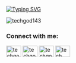 [![Typing SVG](https://readme-typing-svg.demolab.com?font=Fira+Code&weight=700&pause=1000&random=false&width=435&lines=HEY+THERE+WELCOME+TO+MY+PROFILE)](https://git.io/typing-svg)



<p align="left"> <img src="https://komarev.com/ghpvc/?username=techgod143&label=Profile%20views&color=0e75b6&style=flat" alt="techgod143" /> </p>



<h3 align="left">Connect with me:</h3>
<p align="left">
<a href="https://twitter.com/techgod143" target="blank"><img align="center" src="https://raw.githubusercontent.com/rahuldkjain/github-profile-readme-generator/master/src/images/icons/Social/twitter.svg" alt="techgod143" height="30" width="40" /></a>
<a href="https://fb.com/Hackersofice" target="blank"><img align="center" src="https://raw.githubusercontent.com/rahuldkjain/github-profile-readme-generator/master/src/images/icons/Social/facebook.svg" alt="techgod143" height="30" width="40" /></a>
<a href="https://instagram.com/techgod143" target="blank"><img align="center" src="https://raw.githubusercontent.com/rahuldkjain/github-profile-readme-generator/master/src/images/icons/Social/instagram.svg" alt="techgod143" height="30" width="40" /></a>
<a href="https://www.youtube.com/c/tech god" target="blank"><img align="center" src="https://raw.githubusercontent.com/rahuldkjain/github-profile-readme-generator/master/src/images/icons/Social/youtube.svg" alt="tech god" height="30" width="40" /></a>
</p>

